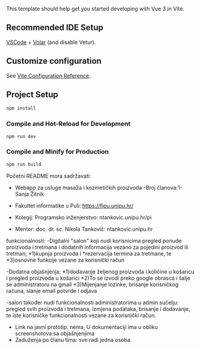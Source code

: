This template should help get you started developing with Vue 3 in Vite.

## Recommended IDE Setup

[VSCode](https://code.visualstudio.com/) + [Volar](https://marketplace.visualstudio.com/items?itemName=Vue.volar) (and disable Vetur).

## Customize configuration

See [Vite Configuration Reference](https://vite.dev/config/).

## Project Setup

```sh
npm install
```

### Compile and Hot-Reload for Development

```sh
npm run dev
```

### Compile and Minify for Production

```sh
npm run build
```
Početni README mora sadržavati:

- Webapp za usluge masaža i kozmetičkih proizvoda
-Broj članova:1-Sanja Žitnik

- Fakultet informatike u Puli: https://fipu.unipu.hr/
- Kolegij: Programsko inženjerstvo: ntankovic.unipu.hr/pi

- Mentor: doc. dr. sc. Nikola Tanković: ntankovic.unipu.hr

funkcionalnosti:
-Digitalni "salon" koji nudi korisnicima pregled ponude proizvoda i tretmana i dodatnih informacija vezano za pojedini proizvod ili tretman,
 *1)kupnja proizvoda i *rezervacija termina za tretmane, te *3)osnovne funkcije vezane za korisnički račun

-Dodatna objašnjenja:
*1)dodavanje željenog proizvoda i količine u košaricu i pregled proizvoda u košarici
*2)To se izvodi preko google obrasca i šalje se administratoru na gmail
*3)Mijenjanje lozinke, brisanje korisničkog računa, slanje email potvrde i odjava 

-salon također nudi funkcionalnosti administratorima u admin sučelju: pregled svih proizvoda i tretmana, izmjena podataka, brisanje i dodavanje, te iste korisničke funkcionalnosti vezane za korisnički račun. 

- Link na javni prototip: nema, U dokumentaciji ima  u obliku screenshotova sa objašnjenjima
- Zaduženja po članu tima: sve radi jedna osoba
